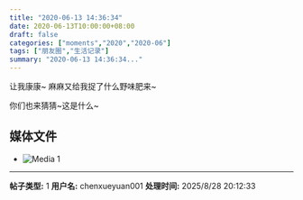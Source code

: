 ```yaml
---
title: "2020-06-13 14:36:34"
date: 2020-06-13T10:00:00+08:00
draft: false
categories: ["moments","2020","2020-06"]
tags: ["朋友圈","生活记录"]
summary: "2020-06-13 14:36:34..."
---
```


让我康康~
麻麻又给我捉了什么野味肥来~

你们也来猜猜~这是什么~

## 媒体文件

- ![Media 1](/Moments/photos/2020-06-13/202006131436340.jpg)

---

**帖子类型:** 1
**用户名:** chenxueyuan001
**处理时间:** 2025/8/28 20:12:33